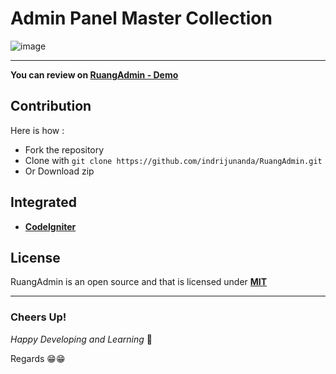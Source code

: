 # Admin Panel Master Collection

![image](https://user-images.githubusercontent.com/55779668/128497964-ed481581-ab7e-4591-a649-3ecb602e6a30.png)


-------------------

**You can review on [RuangAdmin - Demo](https://indrijunanda.github.io/RuangAdmin/)**

## Contribution 

Here is how : 

- Fork the repository
- Clone with ```git clone https://github.com/indrijunanda/RuangAdmin.git```
- Or Download zip


## Integrated

- **[CodeIgniter](https://github.com/Codeigniter-Template/Ruang-Admin-Template)**


## License

RuangAdmin is an open source and that is licensed under **[MIT](http://opensource.org/licenses/MIT)**

-------------------
### Cheers Up!

*Happy Developing and Learning* 💪



Regards 😁😁



